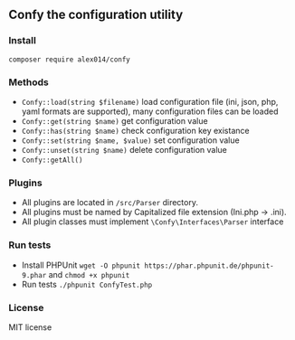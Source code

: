 ## Confy the configuration utility
### Install
`composer require alex014/confy`
### Methods
* `Confy::load(string $filename)` load configuration file (ini, json, php, yaml formats are supported), 
many configuration files can be loaded
* `Confy::get(string $name)` get configuration value
* `Confy::has(string $name)` check configuration key existance
* `Confy::set(string $name, $value)` set configuration value
* `Confy::unset(string $name)` delete configuration value
* `Confy::getAll()` 
### Plugins
* All plugins are located in `/src/Parser` directory.
* All plugins must be named by Capitalized file extension (Ini.php -> .ini).
* All plugin classes must implement `\Confy\Interfaces\Parser` interface
### Run tests
* Install PHPUnit `wget -O phpunit https://phar.phpunit.de/phpunit-9.phar` and `chmod +x phpunit`
* Run tests `./phpunit ConfyTest.php`
### License
MIT license